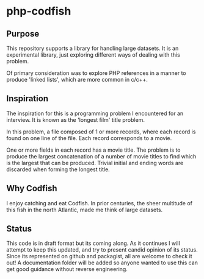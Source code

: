 # php-codfish
## Purpose
This repository supports a library for handling large datasets.
It is an experimental library, just exploring different ways
of dealing with this problem.

Of primary consideration was to explore PHP references in a manner
to produce 'linked lists', which are more common in c/c++.

## Inspiration
The inspiration for this is a programming problem I encountered
for an interview.  It is known as the 'longest film' title problem.

In this problem, a file composed of 1 or more records, where each
record is found on one line of the file.  Each record corresponds
to a movie.

One or more fields in each record has a movie title.  The problem
is to produce the largest concatenation of a number of movie titles
to find which is the largest that can be produced.  Trivial initial
and ending words are discarded when forming the longest title.

## Why Codfish
I enjoy catching and eat Codfish.  In prior centuries, the sheer
multitude of this fish in the north Atlantic, made me think of
large datasets.

## Status
This code is in draft format but its coming along.  As it continues
I will attempt to keep this updated, and try to present candid
opinion of its status.  Since its represented on github and packagist,
all are welcome to check it out!  A documentation folder will be
added so anyone wanted to use this can get good guidance without
reverse engineering.
